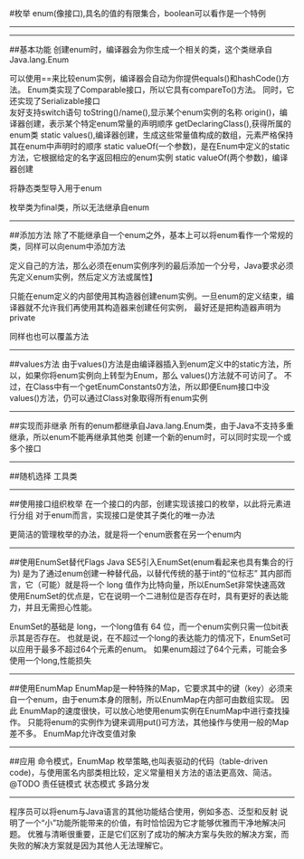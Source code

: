 #枚举
enum(像接口),具名的值的有限集合，boolean可以看作是一个特例

--------------
--------------
##基本功能
创建enum时，编译器会为你生成一个相关的类，这个类继承自Java.lang.Enum

可以使用==来比较enum实例，编译器会自动为你提供equals()和hashCode()方法。
Enum类实现了Comparable接口，所以它具有compareTo()方法。
同时，它还实现了Serializable接口\
友好支持switch语句
toString()/name(),显示某个enum实例的名称
origin()，编译器创建，表示某个特定enum常量的声明顺序
getDeclaringClass(),获得所属的enum类
static values(),编译器创建，生成这些常量值构成的数组，元素严格保持其在enum中声明时的顺序
static valueOf(一个参数)，是在Enum中定义的static方法，它根据给定的名字返回相应的enum实例
static valueOf(两个参数)，编译器创建

将静态类型导入用于enum

枚举类为final类，所以无法继承自enum


--------------
##添加方法
除了不能继承自一个enum之外，基本上可以将enum看作一个常规的类，同样可以向enum中添加方法

定义自己的方法，那么必须在enum实例序列的最后添加一个分号，Java要求必须先定义enum实例，然后定义方法或属性】

只能在enum定义的内部使用其构造器创建enum实例。一旦enum的定义结束，编译器就不允许我们再使用其构造器来创建任何实例，
最好还是把构造器声明为private

同样也也可以覆盖方法


--------------
##values方法
由于values()方法是由编译器插入到enum定义中的static方法，所以，如果你将enum实例向上转型为Enum，那么 values()方法就不可访问了。
不过，在Class中有一个getEnumConstants0方法，所以即便Enum接口中没values()方法，仍可以通过Class对象取得所有enum实例


--------------
##实现而非继承
所有的enum都继承自Java.lang.Enum类，由于Java不支持多重继承，所以enum不能再继承其他类
创建一个新的enum时，可以同时实现一个或多个接口


-------------
##随机选择
工具类


-------------
##使用接口组织枚举
在一个接口的内部，创建实现该接口的枚举，以此将元素进行分组
对于enum而言，实现接口是使其子类化的唯一办法

更简洁的管理枚举的办法，就是将一个enum嵌套在另一个enum内


-------------
##使用EnumSet替代Flags
Java SE5引入EnumSet(enum看起来也具有集合的行为)
是为了通过enum创建一种替代品，以替代传统的基于int的“位标志”
其内部而言，它（可能）就是将一个 long 值作为比特向量，所以EnumSet非常快速高效
使用EnumSet的优点是，它在说明一个二进制位是否存在时，具有更好的表达能力，并且无需担心性能。

EnumSet的基础是 long，一个long值有 64 位，而一个enum实例只需一位bit表示其是否存在。 
也就是说，在不超过一个long的表达能力的情况下，EnumSet可以应用于最多不超过64个元素的enum。
如果enum超过了64个元素，可能会多使用一个long,性能损失


------------
##使用EnumMap
EnumMap是一种特殊的Map，它要求其中的键（key）必须来自一个enum，由于enum本身的限制，所以EnumMap在内部可由数组实现。
因此 EnumMap的速度很快，可以放心地使用enum实例在EnumMap中进行查找操作。
只能将enum的实例作为键来调用put()可方法，其他操作与使用一般的Map差不多。
EnumMap允许改变值对象


-------------
##应用
命令模式，EnumMap
枚举策略,也叫表驱动的代码（table-driven code)，与使用匿名内部类相比较，定义常量相关方法的语法更高效、简洁。
@TODO
责任链模式 
状态模式
多路分发

-------------
程序员可以将enum与Java语言的其他功能结合使用，例如多态、泛型和反射
说明了一个“小”功能所能带来的价值，有时恰恰因为它才能够优雅而干净地解决问题。
优雅与清晰很重要，正是它们区别了成功的解决方案与失败的解决方案，而失败的解决方案就是因为其他人无法理解它。